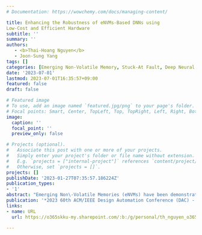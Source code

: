 ```yaml
---
# Documentation: https://wowchemy.com/docs/managing-content/

title: Enhancing the Robustness of eNVMs-Based DNNs using 
Low-Cost and Efficient Hardware
subtitle: ''
summary: ''
authors: 
   - <b>Thai-Hoang Nguyen</b>
   - Joon-Sung Yang
tags: []
categories: [Emerging Non-Volatile Memory, Stuck-At Fault, Deep Neural Network]
date: '2023-07-01'
lastmod: 2023-07-01T16:35:57+09:00
featured: false
draft: false

# Featured image
# To use, add an image named `featured.jpg/png` to your page's folder.
# Focal points: Smart, Center, TopLeft, Top, TopRight, Left, Right, BottomLeft, Bottom, BottomRight.
image:
  caption: ''
  focal_point: ''
  preview_only: false

# Projects (optional).
#   Associate this post with one or more of your projects.
#   Simply enter your project's folder or file name without extension.
#   E.g. `projects = ["internal-project"]` references `content/project/deep-learning/index.md`.
#   Otherwise, set `projects = []`.
projects: []
publishDate: '2023-01-27T07:35:57.186224Z'
publication_types:
- '1'
abstract: "Emerging Non\-Volatile Memories (eNVMs) have been demonstrated as promising candidates for the deployment of Deep Neural Networks (DNNs) owing to their superior scalability, non\-volatility, and performance. However, current eNVM devices exhibit various non-idealities, which hinder their utilization in highly reliable applications. In this paper, by exploiting the intrinsic fault\-tolerability of DNNs, we propose several low-cost and efficient techniques to enhance the robustness of eNVMs\-based DNNs."
publication: '*2023 60th ACM/IEEE Design Automation Conference (DAC) - Ph.D Forum*'
links:
- name: URL
  url: https://o365skku-my.sharepoint.com/:b:/g/personal/th_nguyen_o365_skku_edu/EYjKK5DvOY1Cpvsc9E7-1OYB2x5_uM93PM4Sx78NKG3dRQ

---
```


